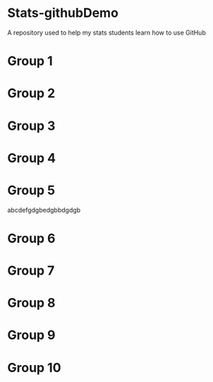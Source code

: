 # Stats-githubDemo
A repository used to help my stats students learn how to use GitHub

Group 1
===

Group 2
===

Group 3
===

Group 4
===

Group 5
===
abcdefgdgbedgbbdgdgb


Group 6
===

Group 7
===

Group 8
===

Group 9
===

Group 10
===
